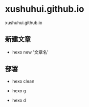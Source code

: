 # xushuhui.github.io
xushuhui.github.io

## 新建文章
- hexo new '文章名'

## 部署
- hexo clean

- hexo g

- hexo d